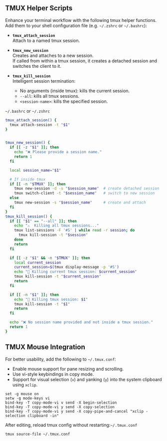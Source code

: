 ## TMUX Helper Scripts

Enhance your terminal workflow with the following tmux helper functions. Add them to your shell configuration file (e.g. `~/.zshrc` or `~/.bashrc`):

- **`tmux_attach_session`**  
  Attach to a named tmux session.

- **`tmux_new_session`**  
  Creates and attaches to a new session.  
  If called from within a tmux session, it creates a detached session and switches the client to it.

- **`tmux_kill_session`**  
  Intelligent session termination:
  - No arguments (inside tmux): kills the current session.
  - `--all`: kills all tmux sessions.
  - `<session-name>`: kills the specified session.

`~/.bashrc` or `~/.zshrc`
```bash
tmux_attach_session() {
  tmux attach-session -t "$1"
}


tmux_new_session() {
  if [[ -z "$1" ]]; then
    echo "❌ Please provide a session name."
    return 1
  fi

  local session_name="$1"

  # If inside tmux
  if [[ -n "$TMUX" ]]; then
    tmux new-session -d -s "$session_name"  # create detached session
    tmux switch-client -t "$session_name"   # switch to new session
  else
    tmux new-session -s "$session_name"     # create and attach
  fi
}
tmux_kill_session() {
  if [[ "$1" == "--all" ]]; then
    echo "⚠️  Killing all tmux sessions..."
    tmux list-sessions -F '#S' | while read -r session; do
      tmux kill-session -t "$session"
    done
    return
  fi

  if [[ -z "$1" && -n "$TMUX" ]]; then
    local current_session
    current_session=$(tmux display-message -p '#S')
    echo "🛑 Killing current tmux session: $current_session"
    tmux kill-session -t "$current_session"
    return
  fi

  if [[ -n "$1" ]]; then
    echo "🛑 Killing tmux session: $1"
    tmux kill-session -t "$1"
    return
  fi

  echo "❌ No session name provided and not inside a tmux session."
  return 1
}
```


## TMUX Mouse Integration

For better usability, add the following to `~/.tmux.conf`:

- Enable mouse support for pane resizing and scrolling.
- Use vi-style keybindings in copy mode.
- Support for visual selection (`v`) and yanking (`y`) into the system clipboard using `xclip`.

```
set -g mouse on
setw -g mode-keys vi
bind-key -T copy-mode-vi v send -X begin-selection
bind-key -T copy-mode-vi y send -X copy-selection
bind-key -T copy-mode-vi y send -X copy-pipe-and-cancel "xclip -selection clipboard -in"

```

After editing, reload tmux config without restarting:`~/.tmux.conf`

`tmux source-file ~/.tmux.conf`

